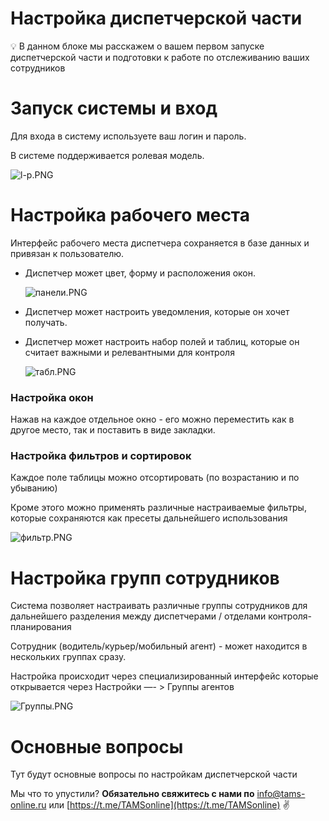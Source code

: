 # Настройка диспетчерской части

<aside>
💡 В данном блоке мы расскажем о вашем первом запуске диспетчерской части и подготовки к работе по отслеживанию ваших сотрудников

</aside>

# Запуск системы и вход

Для входа в систему используете ваш логин и пароль.

В системе поддерживается ролевая модель. 

![l-p.PNG](%D0%9D%D0%B0%D1%81%D1%82%D1%80%D0%BE%D0%B8%CC%86%D0%BA%D0%B0%20%D0%B4%D0%B8%D1%81%D0%BF%D0%B5%D1%82%D1%87%D0%B5%D1%80%D1%81%D0%BA%D0%BE%D0%B8%CC%86%20%D1%87%D0%B0%D1%81%D1%82%D0%B8%20ee2821e53d5246018b0bea9e7d34c536/l-p.png)

# Настройка рабочего места

Интерфейс рабочего места диспетчера сохраняется в базе данных и привязан к пользователю.

- Диспетчер может цвет, форму и расположения окон.
    
    ![панели.PNG](%D0%9D%D0%B0%D1%81%D1%82%D1%80%D0%BE%D0%B8%CC%86%D0%BA%D0%B0%20%D0%B4%D0%B8%D1%81%D0%BF%D0%B5%D1%82%D1%87%D0%B5%D1%80%D1%81%D0%BA%D0%BE%D0%B8%CC%86%20%D1%87%D0%B0%D1%81%D1%82%D0%B8%20ee2821e53d5246018b0bea9e7d34c536/%25D0%25BF%25D0%25B0%25D0%25BD%25D0%25B5%25D0%25BB%25D0%25B8.png)
    
- Диспетчер может настроить уведомления, которые он хочет получать.
- Диспетчер может настроить набор полей и таблиц, которые он считает важными и релевантными для контроля
    
    ![табл.PNG](%D0%9D%D0%B0%D1%81%D1%82%D1%80%D0%BE%D0%B8%CC%86%D0%BA%D0%B0%20%D0%B4%D0%B8%D1%81%D0%BF%D0%B5%D1%82%D1%87%D0%B5%D1%80%D1%81%D0%BA%D0%BE%D0%B8%CC%86%20%D1%87%D0%B0%D1%81%D1%82%D0%B8%20ee2821e53d5246018b0bea9e7d34c536/%25D1%2582%25D0%25B0%25D0%25B1%25D0%25BB.png)
    

### Настройка окон

Нажав на каждое отдельное окно - его можно переместить как в другое место, так и поставить в виде закладки.

### Настройка фильтров и сортировок

Каждое поле таблицы можно отсортировать (по возрастанию и по убыванию)

Кроме этого можно применять различные настраиваемые фильтры, которые сохраняются как пресеты дальнейшего использования

![фильтр.PNG](%D0%9D%D0%B0%D1%81%D1%82%D1%80%D0%BE%D0%B8%CC%86%D0%BA%D0%B0%20%D0%B4%D0%B8%D1%81%D0%BF%D0%B5%D1%82%D1%87%D0%B5%D1%80%D1%81%D0%BA%D0%BE%D0%B8%CC%86%20%D1%87%D0%B0%D1%81%D1%82%D0%B8%20ee2821e53d5246018b0bea9e7d34c536/%25D1%2584%25D0%25B8%25D0%25BB%25D1%258C%25D1%2582%25D1%2580.png)

# Настройка групп сотрудников

Система позволяет настраивать различные группы сотрудников для дальнейшего разделения между диспетчерами / отделами контроля-планирования

Сотрудник (водитель/курьер/мобильный агент) - может находится в нескольких группах сразу.

Настройка происходит через специализированный интерфейс которые открывается через Настройки —- > Группы агентов

![Группы.PNG](%D0%9D%D0%B0%D1%81%D1%82%D1%80%D0%BE%D0%B8%CC%86%D0%BA%D0%B0%20%D0%B4%D0%B8%D1%81%D0%BF%D0%B5%D1%82%D1%87%D0%B5%D1%80%D1%81%D0%BA%D0%BE%D0%B8%CC%86%20%D1%87%D0%B0%D1%81%D1%82%D0%B8%20ee2821e53d5246018b0bea9e7d34c536/%25D0%2593%25D1%2580%25D1%2583%25D0%25BF%25D0%25BF%25D1%258B.png)

# Основные вопросы

Тут будут основные вопросы по настройкам диспетчерской части

Мы что то упустили?
**Обязательно свяжитесь с нами по** [info@tams-online.ru](mailto:info@tams-onine.ru) или [https://t.me/TAMSonline](https://t.me/TAMSonline) ✌️
